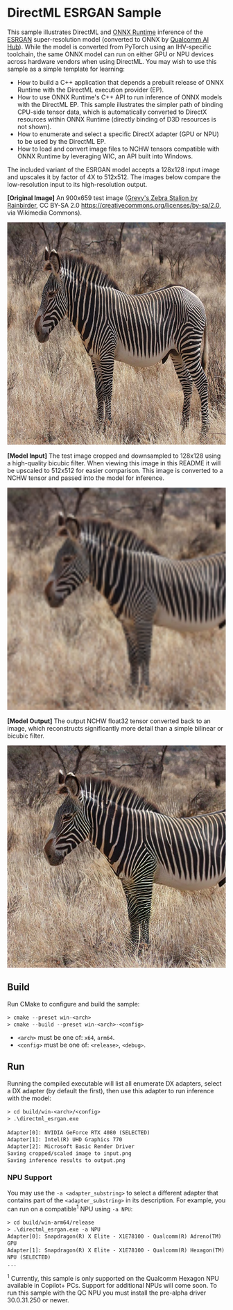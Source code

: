 # DirectML ESRGAN Sample

This sample illustrates DirectML and [ONNX Runtime](https://onnxruntime.ai/docs/execution-providers/DirectML-ExecutionProvider.html) inference of the [ESRGAN](https://github.com/xinntao/ESRGAN) super-resolution model (converted to ONNX by [Qualcomm AI Hub](https://aihub.qualcomm.com/models/esrgan)). While the model is converted from PyTorch using an IHV-specific toolchain, the same ONNX model can run on either GPU or NPU devices across hardware vendors when using DirectML. You may wish to use this sample as a simple template for learning:

- How to build a C++ application that depends a prebuilt release of ONNX Runtime with the DirectML execution provider (EP).
- How to use ONNX Runtime's C++ API to run inference of ONNX models with the DirectML EP. This sample illustrates the simpler path of binding CPU-side tensor data, which is automatically converted to DirectX resources within ONNX Runtime (directly binding of D3D resources is not shown). 
- How to enumerate and select a specific DirectX adapter (GPU or NPU) to be used by the DirectML EP.
- How to load and convert image files to NCHW tensors compatible with ONNX Runtime by leveraging WIC, an API built into Windows.

The included variant of the ESRGAN model accepts a 128x128 input image and upscales it by factor of 4X to 512x512. The images below compare the low-resolution input to its high-resolution output.

**[Original Image]** An 900x659 test image ([Grevy's Zebra Stalion by Rainbirder](https://commons.wikimedia.org/wiki/File:Grevy%27s_Zebra_Stallion.jpg), CC BY-SA 2.0 <https://creativecommons.org/licenses/by-sa/2.0>, via Wikimedia Commons).

<img src="zebra.jpg" alt="drawing" height="512"/>

**[Model Input]** The test image cropped and downsampled to 128x128 using a high-quality bicubic filter. When viewing this image in this README it will be upscaled to 512x512 for easier comparison. This image is converted to a NCHW tensor and passed into the model for inference.

<img src=".readme/input.png" alt="drawing" height="512"/>

**[Model Output]** The output NCHW float32 tensor converted back to an image, which reconstructs significantly more detail than a simple bilinear or bicubic filter.

<img src=".readme/output.png" alt="drawing" height="512"/>

## Build

Run CMake to configure and build the sample:

```
> cmake --preset win-<arch>
> cmake --build --preset win-<arch>-<config>
```

- `<arch>` must be one of: `x64`, `arm64`. 
- `<config>` must be one of: `<release>`, `<debug>`.

## Run

Running the compiled executable will list all enumerate DX adapters, select a DX adapter (by default the first), then use this adapter to run inference with the model:

```
> cd build/win-<arch>/<config>
> .\directml_esrgan.exe

Adapter[0]: NVIDIA GeForce RTX 4080 (SELECTED)
Adapter[1]: Intel(R) UHD Graphics 770
Adapter[2]: Microsoft Basic Render Driver
Saving cropped/scaled image to input.png
Saving inference results to output.png
```

### NPU Support

You may use the `-a <adapter_substring>` to select a different adapter that contains part of the `<adapter_substring>` in its description. For example, you can run on a compatible<sup>1</sup> NPU using `-a NPU`:

```
> cd build/win-arm64/release
> .\directml_esrgan.exe -a NPU
Adapter[0]: Snapdragon(R) X Elite - X1E78100 - Qualcomm(R) Adreno(TM) GPU
Adapter[1]: Snapdragon(R) X Elite - X1E78100 - Qualcomm(R) Hexagon(TM) NPU (SELECTED)
...
```

<sup>1</sup> Currently, this sample is only supported on the Qualcomm Hexagon NPU available in Copilot+ PCs. Support for additional NPUs will come soon. To run this sample with the QC NPU you must install the pre-alpha driver 30.0.31.250 or newer.